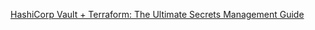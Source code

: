[HashiCorp Vault + Terraform: The Ultimate Secrets Management Guide](https://www.youtube.com/watch?v=FQE_gyEwu0Q&ab_channel=KodeKloud)